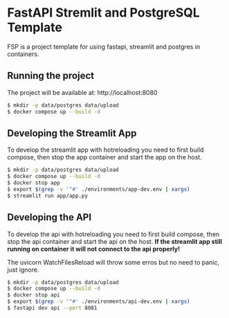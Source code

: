# **F**astAPI **S**tremlit and **P**ostgreSQL Template

FSP is a project template for using fastapi, streamlit and postgres in containers.

## Running the project

The project will be available at: http://localhost:8080

```bash
$ mkdir -p data/postgres data/upload
$ docker compose up --build -d
```

## Developing the Streamlit App

To develop the streamlit app with hotreloading you need to first build compose, then stop the app container and start the app on the host.

```bash
$ mkdir -p data/postgres data/upload
$ docker compose up --build -d
$ docker stop app
$ export $(grep -v '^#' ./environments/app-dev.env | xargs)
$ streamlit run app/app.py
```

## Developing the API

To develop the api with hotreloading you need to first build compose, then stop the api container and start the api on the host.
**If the streamlit app still running on container it will not connect to the api properly!**

The uvicorn WatchFilesReload will throw some erros but no need to panic, just ignore.

```bash
$ mkdir -p data/postgres data/upload
$ docker compose up --build -d
$ docker stop api
$ export $(grep -v '^#' ./environments/api-dev.env | xargs)
$ fastapi dev api --port 8081
```
